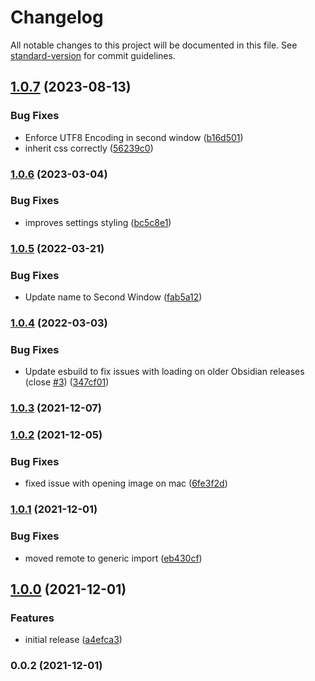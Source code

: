 # Changelog

All notable changes to this project will be documented in this file. See [standard-version](https://github.com/conventional-changelog/standard-version) for commit guidelines.

## [1.0.7](https://github.com/javalent/second-window/compare/1.0.6...1.0.7) (2023-08-13)


### Bug Fixes

* Enforce UTF8 Encoding in second window ([b16d501](https://github.com/javalent/second-window/commit/b16d501b8d1653d498dfe012dd38c5eb68be0611))
* inherit css correctly ([56239c0](https://github.com/javalent/second-window/commit/56239c00cdb5e9b735b4b0ac8582eba317d1c950))

### [1.0.6](https://github.com/valentine195/obsidian-image-window/compare/1.0.5...1.0.6) (2023-03-04)


### Bug Fixes

* improves settings styling ([bc5c8e1](https://github.com/valentine195/obsidian-image-window/commit/bc5c8e1282cc1845a36d5e6c039af3bd35e3e030))

### [1.0.5](https://github.com/valentine195/obsidian-image-window/compare/1.0.4...1.0.5) (2022-03-21)


### Bug Fixes

* Update name to Second Window ([fab5a12](https://github.com/valentine195/obsidian-image-window/commit/fab5a129e456c73da3d8547ec1ecfeeb8e5bbd5f))

### [1.0.4](https://github.com/valentine195/obsidian-image-window/compare/2.0.6...1.0.4) (2022-03-03)


### Bug Fixes

* Update esbuild to fix issues with loading on older Obsidian releases (close [#3](https://github.com/valentine195/obsidian-image-window/issues/3)) ([347cf01](https://github.com/valentine195/obsidian-image-window/commit/347cf012bf0bde4f4595263ceb69bed6f60703b3))

### [1.0.3](https://github.com/valentine195/obsidian-image-window/compare/1.0.2...1.0.3) (2021-12-07)

### [1.0.2](https://github.com/valentine195/obsidian-image-window/compare/1.0.1...1.0.2) (2021-12-05)


### Bug Fixes

* fixed issue with opening image on mac ([6fe3f2d](https://github.com/valentine195/obsidian-image-window/commit/6fe3f2d6cdde956b8fe518bf55ce345465b652c0))

### [1.0.1](https://github.com/valentine195/obsidian-image-window/compare/1.0.0...1.0.1) (2021-12-01)


### Bug Fixes

* moved remote to generic import ([eb430cf](https://github.com/valentine195/obsidian-image-window/commit/eb430cf8bd8076621ce3d107336a36e2ce7a07e9))

## [1.0.0](https://github.com/valentine195/obsidian-image-window/compare/0.0.2...1.0.0) (2021-12-01)


### Features

* initial release ([a4efca3](https://github.com/valentine195/obsidian-image-window/commit/a4efca3475c6973d0a2ca5a06b2c5b8f2e3f9d7f))

### 0.0.2 (2021-12-01)
